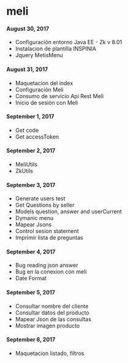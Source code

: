 # meli
#### August 30, 2017
  - Configuración entorno Java EE - Zk v 8.01
  - Instalacion de plantilla INSPINIA
  - Jquery MetisMenu
#### August 31, 2017
  - Maquetacion del index
  - Configuración Meli
  - Consumo de servicio Api Rest Meli
  - Inicio de sesión con Meli
#### September 1, 2017
  - Get code
  - Get accessToken
#### September 2, 2017
  - MeliUtils
  - ZkUtils
#### September 3, 2017
  - Generate users test
  - Get Questions by seller
  - Models question, answer and userCurrent
  - Dymanic menu
  - Mapear Jsons
  - Control sesion statement
  - Imprimir lista de preguntas
#### September 4, 2017
  - Bug reading json answer
  - Bug en la conexion con meli
  - Date Format
#### September 5, 2017 
  - Consultar nombre del cliente
  - Consultar datos del producto
  - Mapear Json de las consultas
  - Mostrar imagen producto 
#### September 6, 2017
  - Maquetacion listado, filtros